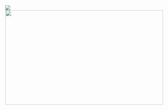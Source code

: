  <img src="https://hackmd.io/_uploads/SJ5N8NWC0.png"/>
 <img src="https://hackmd.io/_uploads/rJe5aNi8p.png" height="300px" width="500px"/>
